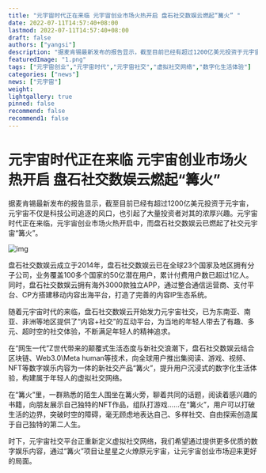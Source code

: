 ```yaml
---
title: "元宇宙时代正在来临 元宇宙创业市场火热开启 盘石社交数娱云燃起“篝火” "
date: 2022-07-11T14:57:40+08:00
lastmod: 2022-07-11T14:57:40+08:00
draft: false
authors: ["yangsi"]
description: "据麦肯锡最新发布的报告显示，截至目前已经有超过1200亿美元投资于元宇宙，元宇宙不仅是科技公司追逐的风口，也引起了大量投资者对其的浓厚兴趣。元宇宙时代正在来临，元宇宙创业市场火热开启中，而盘石社交数娱云已燃起了社交元宇宙“篝火”。"
featuredImage: "1.png"
tags: ["元宇宙创业","元宇宙时代","元宇宙社交","虚拟社交网络","数字化生活体验"]
categories: ["news"]
news: ["元宇宙"]
weight: 
lightgallery: true
pinned: false
recommend: false
recommend1: false
---
```


# 元宇宙时代正在来临 元宇宙创业市场火热开启 盘石社交数娱云燃起“篝火” 

据麦肯锡最新发布的报告显示，截至目前已经有超过1200亿美元投资于元宇宙，元宇宙不仅是科技公司追逐的风口，也引起了大量投资者对其的浓厚兴趣。元宇宙时代正在来临，元宇宙创业市场火热开启中，而盘石社交数娱云已燃起了社交元宇宙“篝火”。

![img](C:\Users\ASUS\Desktop\每日最新关键词\20220711-5-shangjin12\1.png)

盘石社交数娱云成立于2014年，盘石社交数娱云已在全球23个国家及地区拥有分子公司，业务覆盖100多个国家的50亿潜在用户，累计付费用户数已超过1亿人。同时，盘石社交数娱云拥有海外3000款独立APP，通过整合通信运营商、支付平台、CP方搭建移动内容出海平台，打造了完善的内容IP生态系统。

随着元宇宙时代的来临，盘石社交数娱云开始发力元宇宙社交，已为东南亚、南亚、非洲等地区提供了“内容+社交”的互动平台，为当地的年轻人带去了有趣、多元、超时空的社交体验，不断满足年轻人的精神追求。

在“网生一代”Z世代带来的颠覆式生活态度与新社交浪潮下，盘石社交数娱云结合区块链、Web3.0\Meta human等技术，向全球用户推出集阅读、游戏、视频、NFT等数字娱乐内容为一体的新社交产品“篝火”，提升用户沉浸式的数字化生活体验，构建属于年轻人的虚拟社交网络。

在“篝火”里，一群熟悉的陌生人围坐在篝火旁，聊着共同的话题，阅读着感兴趣的书籍，向朋友展示自己独特的NFT作品，组队打游戏……在“篝火”，用户可以打破生活的边界，突破时空的障碍，毫无顾虑地表达自己、多样社交、自由探索创造属于自己独特的第二人生。

时下，元宇宙社交平台正重新定义虚拟社交网络，我们希望通过提供更多优质的数字娱乐内容，通过“篝火”项目让星星之火燎原元宇宙，让元宇宙创业市场迎来更好的局面。